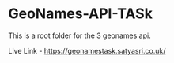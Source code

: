 # GeoNames-API-TASk

This is a root folder for the 3 geonames api.

Live Link - https://geonamestask.satyasri.co.uk/
